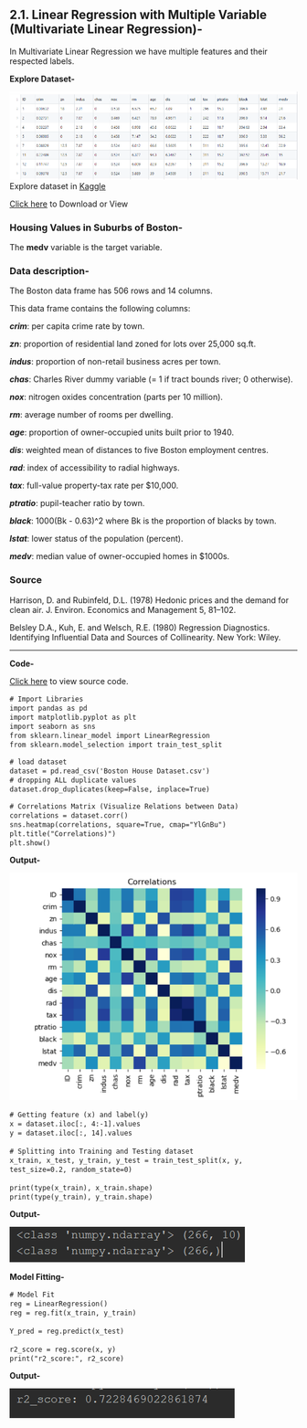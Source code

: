 ## 2.1. Linear Regression with Multiple Variable (Multivariate Linear Regression)-

In Multivariate Linear Regression we have multiple features and their respected labels.

**Explore Dataset-** 

![enter image description here](https://raw.githubusercontent.com/Dipeshpal/Machine-Learning/master/Raw%20Images/Boston%20House%20Dataset.PNG)
Explore dataset in [Kaggle](https://www.kaggle.com/c/boston-housing)

[Click here](https://github.com/Dipeshpal/Machine-Learning/blob/master/Linear%20Regression/Boston%20House%20Dataset.csv) to Download or View

### Housing Values in Suburbs of Boston-

The  **medv**  variable is the target variable.

### Data description-

The Boston data frame has 506 rows and 14 columns.

This data frame contains the following columns:

**_crim_**: per capita crime rate by town.

**_zn_**: proportion of residential land zoned for lots over 25,000 sq.ft.

_**indus**_: proportion of non-retail business acres per town.

_**chas**_: Charles River dummy variable (= 1 if tract bounds river; 0 otherwise).

_**nox**_: nitrogen oxides concentration (parts per 10 million).

_**rm**_: average number of rooms per dwelling.

_**age**_: proportion of owner-occupied units built prior to 1940.

_**dis**_: weighted mean of distances to five Boston employment centres.

_**rad**_: index of accessibility to radial highways.

_**tax**_: full-value property-tax rate per  $10,000.

_**ptratio**_: pupil-teacher ratio by town.

_**black**_: 1000(Bk - 0.63)^2 where Bk is the proportion of blacks by town.

_**lstat**_: lower status of the population (percent).

_**medv**_: median value of owner-occupied homes in  $1000s.

### Source

Harrison, D. and Rubinfeld, D.L. (1978) Hedonic prices and the demand for clean air. J. Environ. Economics and Management 5, 81–102.

Belsley D.A., Kuh, E. and Welsch, R.E. (1980) Regression Diagnostics. Identifying Influential Data and Sources of Collinearity. New York: Wiley.

---------------------

**Code-**

[Click here](https://github.com/Dipeshpal/Machine-Learning/blob/master/Linear%20Regression/Multiple%20Variable%20Linear%20Regression%20with%20Slearn.py) to view source code.

```
# Import Libraries  
import pandas as pd  
import matplotlib.pyplot as plt  
import seaborn as sns  
from sklearn.linear_model import LinearRegression  
from sklearn.model_selection import train_test_split
```

```
# load dataset  
dataset = pd.read_csv('Boston House Dataset.csv')  
# dropping ALL duplicate values  
dataset.drop_duplicates(keep=False, inplace=True)
```

```
# Correlations Matrix (Visualize Relations between Data)  
correlations = dataset.corr()  
sns.heatmap(correlations, square=True, cmap="YlGnBu")  
plt.title("Correlations)")  
plt.show()
```

**Output-**

![Correlations](https://raw.githubusercontent.com/Dipeshpal/Machine-Learning/master/Raw%20Images/Correlations%20Boston%20House.PNG)

```
# Getting feature (x) and label(y)  
x = dataset.iloc[:, 4:-1].values  
y = dataset.iloc[:, 14].values  
  
# Splitting into Training and Testing dataset  
x_train, x_test, y_train, y_test = train_test_split(x, y, test_size=0.2, random_state=0)  
  
print(type(x_train), x_train.shape)  
print(type(y_train), y_train.shape)
```

**Output-**

![Output 1 Boston House](https://raw.githubusercontent.com/Dipeshpal/Machine-Learning/master/Raw%20Images/Boston%20House%20Output.PNG)

**Model Fitting-**

```
# Model Fit  
reg = LinearRegression()  
reg = reg.fit(x_train, y_train)  
  
Y_pred = reg.predict(x_test)  
  
r2_score = reg.score(x, y)  
print("r2_score:", r2_score)
```

**Output-**

![Final Output](https://raw.githubusercontent.com/Dipeshpal/Machine-Learning/master/Raw%20Images/Boston%20House%20Final%20Output.PNG)

